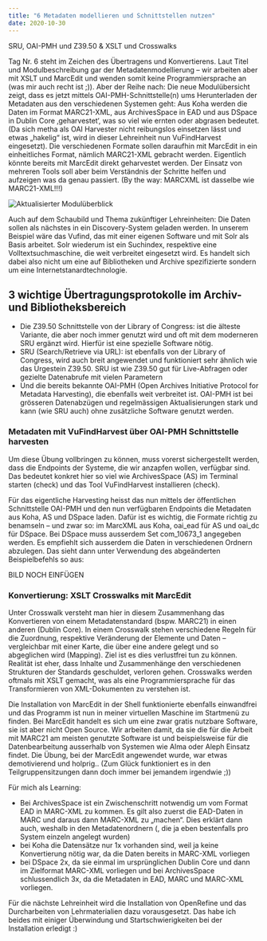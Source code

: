 ```yaml
---
title: "6 Metadaten modellieren und Schnittstellen nutzen"
date: 2020-10-30
---
```

SRU, OAI-PMH und Z39.50  &  XSLT und Crosswalks 

Tag Nr. 6 steht im Zeichen des Übertragens und Konvertierens. Laut Titel und Modulbeschreibung gar der Metadatenmodellierung – wir arbeiten aber mit XSLT und MarcEdit und wenden somit keine Programmiersprache an (was mir auch recht ist ;)). Aber der Reihe nach:
Die neue Modulübersicht zeigt, dass es jetzt mittels OAI-PMH-Schnittstelle(n) ums Herunterladen der Metadaten aus den verschiedenen Systemen geht: Aus Koha werden die Daten im Format MARC21-XML, aus ArchivesSpace in EAD und aus DSpace in Dublin Core ‚geharvestet‘, was so viel wie ernten oder abgrasen bedeutet. (Da sich metha als OAI Harvester nicht reibungslos einsetzen lässt und etwas „hakelig“ ist, wird in dieser Lehreinheit nun VuFindHarvest eingesetzt). Die verschiedenen Formate sollen daraufhin mit MarcEdit in ein einheitliches Format, nämlich MARC21-XML gebracht werden. Eigentlich könnte bereits mit MarcEdit direkt geharvestet werden. Der Einsatz von mehreren Tools soll aber beim Verständnis der Schritte helfen und aufzeigen was da genau passiert. (By the way: MARCXML ist dasselbe wie MARC21-XML!!!)

![Aktualisierter Modulüberblick](https://pad.gwdg.de/uploads/upload_19a6e70e127583b4c50e24282bf7e3fd.png)

Auch auf dem Schaubild und Thema zukünftiger Lehreinheiten: 
Die Daten sollen als nächstes in ein Discovery-System geladen werden. In unserem Beispiel wäre das Vufind, das mit einer eigenen Software und mit Solr als Basis arbeitet.  Solr wiederum ist ein Suchindex, respektive eine Volltextsuchmaschine, die weit verbreitet eingesetzt wird. Es handelt sich dabei also nicht um eine auf Bibliotheken und Archive spezifizierte sondern um eine Internetstanardtechnologie.


## 3 wichtige Übertragungsprotokolle im Archiv- und Bibliotheksbereich
+ Die Z39.50 Schnittstelle von der Library of Congress: ist die älteste Variante, die aber noch immer genutzt wird und oft mit dem moderneren SRU ergänzt wird. Hierfür ist eine spezielle Software nötig. 
+ SRU (Search/Retrieve via URL): ist ebenfalls von der Library of Congress, wird auch breit angewendet und funktioniert sehr ähnlich wie das Urgestein Z39.50. SRU ist wie Z39.50 gut für Live-Abfragen oder gezielte Datenabrufe mit vielen Parametern
+ Und die bereits bekannte OAI-PMH (Open Archives Initiative Protocol for Metadata Harvesting), die ebenfalls weit verbreitet ist. OAI-PMH ist bei grösseren Datenabzügen und regelmässigen Aktualisierungen stark und kann (wie SRU auch) ohne zusätzliche Software genutzt werden. 

### Metadaten mit VuFindHarvest über OAI-PMH Schnittstelle harvesten
Um diese Übung vollbringen zu können, muss vorerst sichergestellt werden, dass die Endpoints der Systeme, die wir anzapfen wollen, verfügbar sind. Das bedeutet konkret hier so viel wie ArchivesSpace (AS) im Terminal starten (check) und das Tool VuFindHarvest installieren (check). 

Für das eigentliche Harvesting heisst das nun mittels der öffentlichen Schnittstelle OAI-PMH und den nun verfügbaren Endpoints die Metadaten aus Koha, AS und DSpace laden. Dafür ist es wichtig, die Formate richtig zu benamseln – und zwar so: im MarcXML aus Koha, oai_ead für AS und oai_dc für DSpace. Bei DSpace muss ausserdem Set com_10673_1 angegeben werden. Es empfiehlt sich ausserdem die Daten in verschiedenen Ordnern abzulegen. Das sieht dann unter Verwendung des abgeänderten Beispielbefehls so aus:

BILD NOCH EINFÜGEN

### Konvertierung: XSLT Crosswalks mit MarcEdit
Unter Crosswalk versteht man hier in diesem Zusammenhang das Konvertieren von einem Metadatenstandard (bspw. MARC21) in einen anderen (Dublin Core). In einem Crosswalk stehen verschiedene Regeln für die Zuordnung, respektive Veränderung der Elemente und Daten – vergleichbar mit einer Karte, die über eine andere gelegt und so abgeglichen wird (Mapping). Ziel ist es dies verlustfrei tun zu können. Realität ist eher, dass Inhalte und Zusammenhänge den verschiedenen Strukturen der Standards geschuldet, verloren gehen. Crosswalks werden oftmals mit XSLT gemacht, was als eine Programmiersprache für das Transformieren von XML-Dokumenten zu verstehen ist. 

Die Installation von MarcEdit in der Shell funktionierte ebenfalls einwandfrei und das Programm ist nun in meiner virtuellen Maschine im Startmenü zu finden. Bei MarcEdit handelt es sich um eine zwar gratis nutzbare Software, sie ist aber nicht Open Source. Wir arbeiten damit, da sie die für die Arbeit mit MARC21 am meisten genutzte Software ist und beispielsweise für die Datenbearbeitung ausserhalb von Systemen wie Alma oder Aleph Einsatz findet.
Die Übung, bei der MarcEdit angewendet wurde, war etwas demotivierend und holprig.. (Zum Glück funktioniert es in den Teilgruppensitzungen dann doch immer bei jemandem irgendwie ;))

Für mich als Learning: 
+ Bei ArchivesSpace ist ein Zwischenschritt notwendig um vom Format EAD in MARC-XML zu kommen. Es gilt also zuerst die EAD-Daten in MARC und daraus dann MARC-XML zu „machen“.  Dies erklärt dann auch, weshalb in den Metadatenordnern (, die ja eben bestenfalls pro System einzeln angelegt wurden) 
+ bei Koha die Datensätze nur 1x vorhanden sind, weil ja keine Konvertierung nötig war, da die Daten bereits in MARC-XML vorliegen
+ bei DSpace 2x, da sie einmal im ursprünglichen Dublin Core und dann im Zielformat MARC-XML vorliegen
und bei ArchivesSpace schlussendlich 3x, da die Metadaten in EAD, MARC und MARC-XML vorliegen. 

Für die nächste Lehreinheit wird die Installation von OpenRefine und das Durcharbeiten von Lehrmaterialien dazu vorausgesetzt. Das habe ich beides mit einiger Überwindung und Startschwierigkeiten bei der Installation erledigt :)
